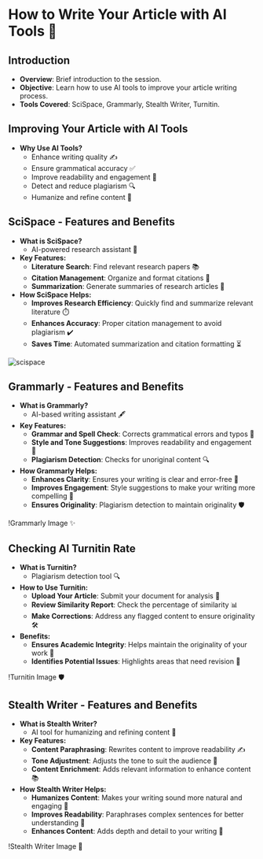 # How to Write Your Article with AI Tools 🤖

## Introduction
- **Overview**: Brief introduction to the session.
- **Objective**: Learn how to use AI tools to improve your article writing process.
- **Tools Covered**: SciSpace, Grammarly, Stealth Writer, Turnitin.


## Improving Your Article with AI Tools
- **Why Use AI Tools?**
  - Enhance writing quality ✍️
  - Ensure grammatical accuracy ✅
  - Improve readability and engagement 📖
  - Detect and reduce plagiarism 🔍
  - Humanize and refine content 🤝


## SciSpace - Features and Benefits
- **What is SciSpace?**
  - AI-powered research assistant 🤖
- **Key Features:**
  - **Literature Search**: Find relevant research papers 📚
  - **Citation Management**: Organize and format citations 📑
  - **Summarization**: Generate summaries of research articles 📝
- **How SciSpace Helps:**
  - **Improves Research Efficiency**: Quickly find and summarize relevant literature ⏱️
  - **Enhances Accuracy**: Proper citation management to avoid plagiarism ✔️
  - **Saves Time**: Automated summarization and citation formatting ⏳

![scispace](https://typeset.io/)

## Grammarly - Features and Benefits
- **What is Grammarly?**
  - AI-based writing assistant 🖋️
- **Key Features:**
  - **Grammar and Spell Check**: Corrects grammatical errors and typos 📝
  - **Style and Tone Suggestions**: Improves readability and engagement 📖
  - **Plagiarism Detection**: Checks for unoriginal content 🔍
- **How Grammarly Helps:**
  - **Enhances Clarity**: Ensures your writing is clear and error-free 🌟
  - **Improves Engagement**: Style suggestions to make your writing more compelling 💬
  - **Ensures Originality**: Plagiarism detection to maintain originality 🛡️

!Grammarly Image ✨

## Checking AI Turnitin Rate
- **What is Turnitin?**
  - Plagiarism detection tool 🔍
- **How to Use Turnitin:**
  - **Upload Your Article**: Submit your document for analysis 📄
  - **Review Similarity Report**: Check the percentage of similarity 📊
  - **Make Corrections**: Address any flagged content to ensure originality 🛠️
- **Benefits:**
  - **Ensures Academic Integrity**: Helps maintain the originality of your work 🏅
  - **Identifies Potential Issues**: Highlights areas that need revision 📝

!Turnitin Image 🛡️

## Stealth Writer - Features and Benefits
- **What is Stealth Writer?**
  - AI tool for humanizing and refining content 🤖
- **Key Features:**
  - **Content Paraphrasing**: Rewrites content to improve readability ✍️
  - **Tone Adjustment**: Adjusts the tone to suit the audience 🎯
  - **Content Enrichment**: Adds relevant information to enhance content 📚
- **How Stealth Writer Helps:**
  - **Humanizes Content**: Makes your writing sound more natural and engaging 🤝
  - **Improves Readability**: Paraphrases complex sentences for better understanding 📖
  - **Enhances Content**: Adds depth and detail to your writing 🌟

!Stealth Writer Image 🚀

